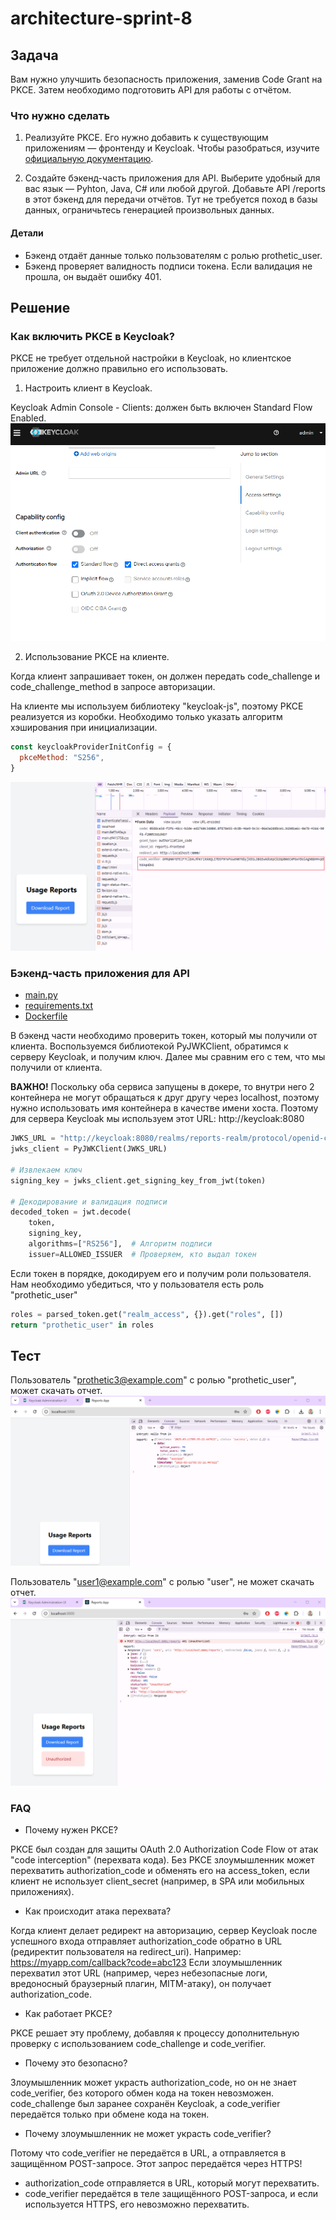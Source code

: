 # architecture-sprint-8

## Задача

Вам нужно улучшить безопасность приложения, заменив Code Grant на PKCE. Затем необходимо подготовить API для работы с отчётом.  

### Что нужно сделать

1. Реализуйте PKCE. Его нужно добавить к существующим приложениям — фронтенду и Keycloak. Чтобы разобраться, изучите [официальную документацию](https://www.keycloak.org/docs/latest/server_admin/index.html#device-authorization-grant).

2. Создайте бэкенд-часть приложения для API. Выберите удобный для вас язык — Pyhton, Java, C# или любой другой. Добавьте API /reports в этот бэкенд для передачи отчётов. Тут не требуется поход в базы данных, ограничьтесь генерацией произвольных данных.

#### Детали

- Бэкенд отдаёт данные только пользователям с ролью prothetic_user.
- Бэкенд проверяет валидность подписи токена. Если валидация не прошла, он выдаёт ошибку 401.

## Решение

### Как включить PKCE в Keycloak?

PKCE не требует отдельной настройки в Keycloak, но клиентское приложение должно правильно его использовать.
    
1. Настроить клиент в Keycloak.

Keycloak Admin Console - Clients: должен быть включен Standard Flow Enabled.
![keycloak-admin-console](./images/keycloak-admin-enable-pkce.png)
    
2. Использование PKCE на клиенте.

Когда клиент запрашивает токен, он должен передать code_challenge и code_challenge_method в запросе авторизации.

На клиенте мы используем библиотеку "keycloak-js", поэтому PKCE реализуется из коробки. Необходимо только указать алгоритм хэширования при инициализации.
```js
const keycloakProviderInitConfig = {
  pkceMethod: "S256",
}
```
![use-code-verifier](./images/pkce-using-code-verifier.png)


### Бэкенд-часть приложения для API

- [main.py](./API/main.py)
- [requirements.txt](./API/requirements.txt)
- [Dockerfile](./API/Dockerfile)

В бэкенд части необходимо проверить токен, который мы получили от клиента. Воспользуемся библиотекой PyJWKClient, обратимся к серверу Keycloak, и получим ключ. Далее мы сравним его с тем, что мы получили от клиента.

**ВАЖНО!**
Поскольку оба сервиса запущены в докере, то внутри него 2 контейнера не могут обращаться к друг другу через localhost, поэтому нужно использовать имя контейнера в качестве имени хоста.
Поэтому для сервера Keycloak мы используем этот URL: http://keycloak:8080


```python
JWKS_URL = "http://keycloak:8080/realms/reports-realm/protocol/openid-connect/certs"
jwks_client = PyJWKClient(JWKS_URL)
    
# Извлекаем ключ
signing_key = jwks_client.get_signing_key_from_jwt(token)

# Декодирование и валидация подписи
decoded_token = jwt.decode(
    token,
    signing_key,
    algorithms=["RS256"],  # Алгоритм подписи
    issuer=ALLOWED_ISSUER  # Проверяем, кто выдал токен
```

Если токен в порядке, докодируем его и получим роли пользователя. Нам необходимо убедиться, что у пользователя есть роль "prothetic_user"

```python
roles = parsed_token.get("realm_access", {}).get("roles", [])
return "prothetic_user" in roles
```

## Teст

Пользователь "prothetic3@example.com" с ролью "prothetic_user", может скачать отчет.
![access-allowed](./images/user_has_access_download_report.png)

Пользователь "user1@example.com" с ролью "user", не может скачать отчет.
![access-not-allowed](./images/user_without_access_download_report.png)

### FAQ

- Почему нужен PKCE?

PKCE был создан для защиты OAuth 2.0 Authorization Code Flow от атак "code interception" (перехвата кода).
Без PKCE злоумышленник может перехватить authorization_code и обменять его на access_token, если клиент не использует client_secret (например, в SPA или мобильных приложениях).

- Как происходит атака перехвата?

Когда клиент делает редирект на авторизацию, сервер Keycloak после успешного входа отправляет authorization_code обратно в URL (редиректит пользователя на redirect_uri).
Например: https://myapp.com/callback?code=abc123
Если злоумышленник перехватил этот URL (например, через небезопасные логи, вредоносный браузерный плагин, MITM-атаку), он получает authorization_code.

- Как работает PKCE?

PKCE решает эту проблему, добавляя к процессу дополнительную проверку с использованием code_challenge и code_verifier.

- Почему это безопасно?

Злоумышленник может украсть authorization_code, но он не знает code_verifier, без которого обмен кода на токен невозможен.
code_challenge был заранее сохранён Keycloak, а code_verifier передаётся только при обмене кода на токен.

- Почему злоумышленник не может украсть code_verifier?

Потому что code_verifier не передаётся в URL, а отправляется в защищённом POST-запросе. Этот запрос передаётся через HTTPS!
- authorization_code отправляется в URL, который могут перехватить.
- code_verifier передаётся в теле защищённого POST-запроса, и если используется HTTPS, его невозможно перехватить.

